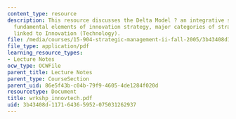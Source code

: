 ```yaml
---
content_type: resource
description: This resource discusses the Delta Model ? an integrative strategic framework,
  fundamental elements of innovation strategy, major categories of strategic decisions
  linked to Innovation (Technology).
file: /media/courses/15-904-strategic-management-ii-fall-2005/3b43408d117164365952075031262937_wrkshp_innovtech.pdf
file_type: application/pdf
learning_resource_types:
- Lecture Notes
ocw_type: OCWFile
parent_title: Lecture Notes
parent_type: CourseSection
parent_uid: 86e5f43b-c04b-79f9-4605-4de1284f020d
resourcetype: Document
title: wrkshp_innovtech.pdf
uid: 3b43408d-1171-6436-5952-075031262937
---
```

